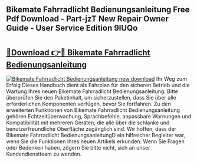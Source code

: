 ## Bikemate Fahrradlicht Bedienungsanleitung Free Pdf Download - Part-jzT New Repair Owner Guide - User Service Edition 9lUQo

# <h2><a href="http://df1sdqa.blite.top/?on=Bikemate+Fahrradlicht+Bedienungsanleitung">🔗Download 👉🔴 Bikemate Fahrradlicht Bedienungsanleitung</a></h2>

[![Bikemate Fahrradlicht Bedienungsanleitung new download](https://i.imgur.com/lujVjoI.png)](http://df1sdqa.blite.top/?on=Bikemate+Fahrradlicht+Bedienungsanleitung)
Ihr Weg zum Erfolg Dieses Handbuch dient als Fahrplan für den sicheren Betrieb und die Wartung Ihres neuen Bikemate Fahrradlicht Bedienungsanleitung. Bitte überprüfen Sie den Paketinhalt, um sicherzustellen, dass Sie über alle erforderlichen Komponenten verfügen, bevor Sie fortfahren. Zu den erweiterten Funktionen von Bikemate Fahrradlicht Bedienungsanleitung gehören Echtzeitüberwachung, Sprachbefehle, anpassbare Warnungen und Kompatibilität mit mehreren Geräten, die alle über die schlanke und benutzerfreundliche Oberfläche zugänglich sind. Wir hoffen, dass der Bikemate Fahrradlicht BedienungsanleitungD ein hilfreicher Begleiter war, wenn Sie die Funktionen Ihres neuen Artikels erkunden. Wenn Sie Fragen oder Bedenken haben, zögern Sie bitte nicht, sich an unser Kundendienstteam zu wenden.
